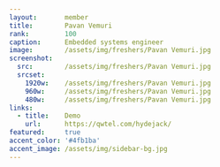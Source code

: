 ```yaml
---
layout:       member
title:        Pavan Vemuri
rank:         100
caption:      Embedded systems engineer
image:        /assets/img/freshers/Pavan Vemuri.jpg
screenshot:
  src:        /assets/img/freshers/Pavan Vemuri.jpg
  srcset:
    1920w:    /assets/img/freshers/Pavan Vemuri.jpg
    960w:     /assets/img/freshers/Pavan Vemuri.jpg
    480w:     /assets/img/freshers/Pavan Vemuri.jpg
links:
  - title:    Demo
    url:      https://qwtel.com/hydejack/
featured:     true
accent_color: '#4fb1ba'
accent_image: /assets/img/sidebar-bg.jpg
---
```

